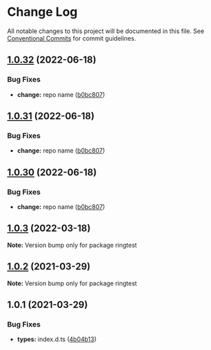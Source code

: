 # Change Log

All notable changes to this project will be documented in this file.
See [Conventional Commits](https://conventionalcommits.org) for commit guidelines.

## [1.0.32](https://github.com/eunchurn/packages/compare/project-init-test@1.0.29...project-init-test@1.0.32) (2022-06-18)


### Bug Fixes

* **change:** repo name ([b0bc807](https://github.com/eunchurn/packages/commit/b0bc807ce5351bdf24893ec6127f1d21879167cb))





## [1.0.31](https://github.com/eunchurn/packages/compare/project-init-test@1.0.29...project-init-test@1.0.31) (2022-06-18)


### Bug Fixes

* **change:** repo name ([b0bc807](https://github.com/eunchurn/packages/commit/b0bc807ce5351bdf24893ec6127f1d21879167cb))





## [1.0.30](https://github.com/eunchurn/packages/compare/project-init-test@1.0.29...project-init-test@1.0.30) (2022-06-18)

### Bug Fixes

- **change:** repo name ([b0bc807](https://github.com/eunchurn/packages/commit/b0bc807ce5351bdf24893ec6127f1d21879167cb))

## [1.0.3](https://github.com/eunchurn/packages/compare/ringtest@1.0.2...ringtest@1.0.3) (2022-03-18)

**Note:** Version bump only for package ringtest

## [1.0.2](https://github.com/eunchurn/packages/compare/ringtest@1.0.1...ringtest@1.0.2) (2021-03-29)

**Note:** Version bump only for package ringtest

## 1.0.1 (2021-03-29)

### Bug Fixes

- **types:** index.d.ts ([4b04b13](https://github.com/eunchurn/packages/commit/4b04b13b834bce9f75503491b96f019f3844bc6a))
